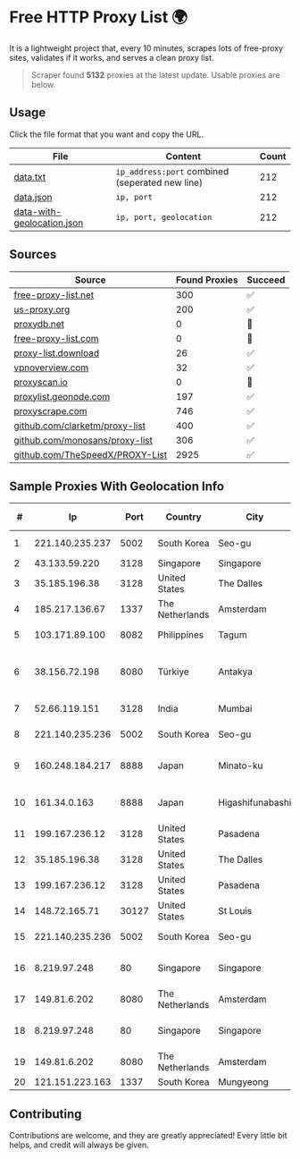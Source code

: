 
# Free HTTP Proxy List 🌍

It is a lightweight project that, every 10 minutes, scrapes lots of free-proxy sites, validates if it works, and serves a clean proxy list.


> Scraper found **5132** proxies at the latest update. Usable proxies are below.

## Usage

Click the file format that you want and copy the URL.


|File|Content|Count|
|----|-------|-----|
|[data.txt](https://raw.githubusercontent.com/themiralay/Proxy-List-World/master/data.txt)|`ip_address:port` combined (seperated new line)|212|
|[data.json](https://raw.githubusercontent.com/themiralay/Proxy-List-World/master/data.json)|`ip, port`|212|
|[data-with-geolocation.json](https://raw.githubusercontent.com/themiralay/Proxy-List-World/master/data-with-geolocation.json)|`ip, port, geolocation`|212|

## Sources

|Source|Found Proxies|Succeed|
|------|-------------|-------|
|[free-proxy-list.net](https://free-proxy-list.net)|300|✅|
|[us-proxy.org](https://www.us-proxy.org)|200|✅|
|[proxydb.net](http://proxydb.net)|0|🚫|
|[free-proxy-list.com](https://free-proxy-list.com/?page=&port=&type%5B%5D=http&type%5B%5D=https&up_time=0&search=Search)|0|🚫|
|[proxy-list.download](https://www.proxy-list.download/HTTP)|26|✅|
|[vpnoverview.com](https://vpnoverview.com/privacy/anonymous-browsing/free-proxy-servers)|32|✅|
|[proxyscan.io](https://www.proxyscan.io)|0|🚫|
|[proxylist.geonode.com](https://proxylist.geonode.com/api/proxy-list?limit=300&page=1&sort_by=lastChecked&sort_type=desc&protocols=http,https)|197|✅|
|[proxyscrape.com](https://api.proxyscrape.com/v2/?request=displayproxies&protocol=http&timeout=10000&country=all&ssl=all&anonymity=all)|746|✅|
|[github.com/clarketm/proxy-list](https://raw.githubusercontent.com/clarketm/proxy-list/master/proxy-list-raw.txt)|400|✅|
|[github.com/monosans/proxy-list](https://raw.githubusercontent.com/monosans/proxy-list/main/proxies/http.txt)|306|✅|
|[github.com/TheSpeedX/PROXY-List](https://raw.githubusercontent.com/TheSpeedX/PROXY-List/master/http.txt)|2925|✅|


## Sample Proxies With Geolocation Info

|#|Ip|Port|Country|City|Internet Service Provider|
|-|--|----|-------|----|-------------------------|
|1|221.140.235.237|5002|South Korea|Seo-gu|SK Broadband Co Ltd|
|2|43.133.59.220|3128|Singapore|Singapore|Aceville Pte.ltd|
|3|35.185.196.38|3128|United States|The Dalles|Google LLC|
|4|185.217.136.67|1337|The Netherlands|Amsterdam|Hbing Limited|
|5|103.171.89.100|8082|Philippines|Tagum|Infinivan Incorporated|
|6|38.156.72.198|8080|Türkiye|Antakya|High Speed Telekomunikasyon ve Hab. Hiz. Ltd. Sti.|
|7|52.66.119.151|3128|India|Mumbai|Amazon Technologies Inc.|
|8|221.140.235.236|5002|South Korea|Seo-gu|SK Broadband Co Ltd|
|9|160.248.184.217|8888|Japan|Minato-ku|NTT PC Communications, Inc.|
|10|161.34.0.163|8888|Japan|Higashifunabashi|NTT PC Communications, Inc.|
|11|199.167.236.12|3128|United States|Pasadena|GLOBAL IT|
|12|35.185.196.38|3128|United States|The Dalles|Google LLC|
|13|199.167.236.12|3128|United States|Pasadena|GLOBAL IT|
|14|148.72.165.71|30127|United States|St Louis|GoDaddy.com|
|15|221.140.235.236|5002|South Korea|Seo-gu|SK Broadband Co Ltd|
|16|8.219.97.248|80|Singapore|Singapore|Alibaba (US) Technology Co., Ltd.|
|17|149.81.6.202|8080|The Netherlands|Amsterdam|SoftLayer|
|18|8.219.97.248|80|Singapore|Singapore|Alibaba (US) Technology Co., Ltd.|
|19|149.81.6.202|8080|The Netherlands|Amsterdam|SoftLayer|
|20|121.151.223.163|1337|South Korea|Mungyeong|Korea Telecom|



## Contributing

Contributions are welcome, and they are greatly appreciated! Every
little bit helps, and credit will always be given.

